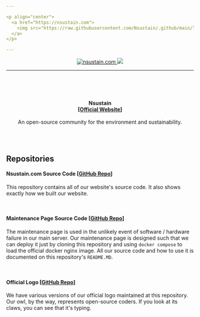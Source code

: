 ```yaml
---

<p align="center">
  <a href="https://nsustain.com">
    <img src="https://raw.githubusercontent.com/Nsustain/.github/main/logo/logo_wide.png" width="550">
  </a>
</p>

---
```


<p align="center">
  <a href="https://github.com/Nsustain/nsustain.com">
    <img alt="nsustain.com" src="https://img.shields.io/badge/GitHub-nsustain.com-brightgreen">
  </a>
  <a href="https://github.com/Nsustain/nsustain.com/blob/main/LICENSE">
    <img src="https://badgen.net/github/license/Nsustain/.github">
  </a>
</p>

---

<br>
<br>
<br>

<p align="center">
  <b>
    Nsustain<br>
    [<a href="https://nsustain.com">Official Website</a>]
  </b>
  <br>
  <br>
  An open-source community for the environment and sustainability.
</p>

<br>
<br>

## Repositories

#### Nsustain.com Source Code [[GitHub Repo](https://github.com/Nsustain/nsustain.com)]

This repository contains all of our
website's source code. It also shows
exactly how we built our website.

<br>

#### Maintenance Page Source Code [[GitHub Repo](https://github.com/Nsustain/maintenance-page)]

The maintenance page is used in the
unlikely event of software / hardware
failure in our main server. Our
maintenance page is designed such that
we can deploy it just by cloning
this repository and using `docker compose`
to load the official docker nginx image.
All our source code and how to use it
is documented on this repository's `README.MD`.

<br>

#### Official Logo [[GitHub Repo](https://github.com/Nsustain/.github)]

We have various versions of our official
logo maintained at this repository.
Our owl, by the way, represents 
open-source coders.
If you look at its claws, you can see
that it's typing.
